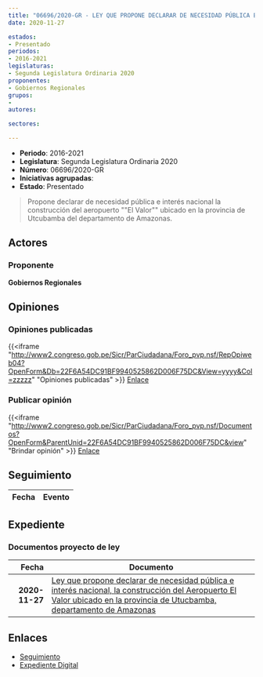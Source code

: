 ```yaml
---
title: "06696/2020-GR - LEY QUE PROPONE DECLARAR DE NECESIDAD PÚBLICA E INTERÉS NACIONAL, LA CONSTRUCCIÓN DEL AEROPUERTO 'EL VALOR' UBICADO EN LA PROVINCIA DE UTCUBAMBA, DEPARTAMENTO DE AMAZONAS."
date: 2020-11-27

estados:
- Presentado
periodos:
- 2016-2021
legislaturas:
- Segunda Legislatura Ordinaria 2020
proponentes:
- Gobiernos Regionales
grupos:
- 
autores:

sectores:

---
```

- **Periodo**: 2016-2021
- **Legislatura**: Segunda Legislatura Ordinaria 2020
- **Número**: 06696/2020-GR
- **Iniciativas agrupadas**: 
- **Estado**: Presentado

> Propone declarar de necesidad pública e interés nacional la construcción del aeropuerto ""El Valor"" ubicado en la provincia de Utcubamba del departamento de Amazonas.


## Actores

### Proponente

**Gobiernos Regionales**

## Opiniones

### Opiniones publicadas

{{<iframe "http://www2.congreso.gob.pe/Sicr/ParCiudadana/Foro_pvp.nsf/RepOpiweb04?OpenForm&Db=22F6A54DC91BF9940525862D006F75DC&View=yyyy&Col=zzzzz" "Opiniones publicadas" >}}
[Enlace](http://www2.congreso.gob.pe/Sicr/ParCiudadana/Foro_pvp.nsf/RepOpiweb04?OpenForm&Db=22F6A54DC91BF9940525862D006F75DC&View=yyyy&Col=zzzzz)

### Publicar opinión

{{<iframe "http://www2.congreso.gob.pe/Sicr/ParCiudadana/Foro_pvp.nsf/Documentos?OpenForm&ParentUnid=22F6A54DC91BF9940525862D006F75DC&view" "Brindar opinión" >}}
[Enlace](http://www2.congreso.gob.pe/Sicr/ParCiudadana/Foro_pvp.nsf/Documentos?OpenForm&ParentUnid=22F6A54DC91BF9940525862D006F75DC&view)


## Seguimiento

| Fecha | Evento |
|------:|--------|


## Expediente

### Documentos proyecto de ley

| Fecha | Documento |
|------:|-----------|
| **2020-11-27** | [Ley que propone declarar de necesidad pública e interés nacional, la construcción del Aeropuerto El Valor ubicado en la provincia de Utucbamba, departamento de Amazonas](http://www.leyes.congreso.gob.pe/Documentos/2016_2021/Proyectos_de_Ley_y_de_Resoluciones_Legislativas/PL06696-20201127..pdf) |

## Enlaces

- [Seguimiento](http://www2.congreso.gob.pe/Sicr/TraDocEstProc/CLProLey2016.nsf/f7fff46988ca05b1052578e100829cc7/b80f2b78cb7293990525862d0076bd52?OpenDocument)
- [Expediente Digital](http://www2.congreso.gob.pe/Sicr/TraDocEstProc/Expvirt_2011.nsf/visbusqptramdoc1621/06696?opendocument)

